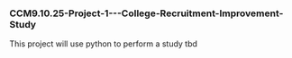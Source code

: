 ### CCM9.10.25-Project-1---College-Recruitment-Improvement-Study
This project will use python to perform a study tbd
